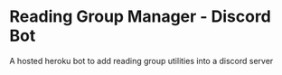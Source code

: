 # Reading Group Manager - Discord Bot
A hosted heroku bot to add reading group utilities into a discord server
